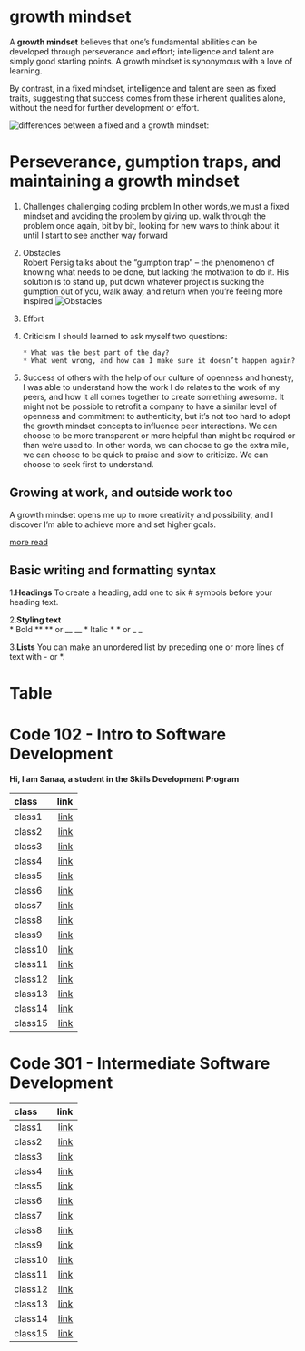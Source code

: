 # growth mindset #
A **growth mindset** believes that one’s fundamental abilities can be developed through perseverance and effort; intelligence and talent are simply good starting points. A growth mindset is synonymous with a love of learning.

By contrast, in a fixed mindset, intelligence and talent are seen as fixed traits, suggesting that success comes from these inherent qualities alone, without the need for further development or effort.

![differences between a fixed and a growth mindset:](https://i.pinimg.com/originals/35/10/52/35105289770cfe2d841493707b37508a.jpg)
# Perseverance, gumption traps, and maintaining a growth mindset #
1. Challenges
challenging coding problem In other words,we must a fixed mindset and avoiding the problem by giving up.
walk through the problem once again, bit by bit, looking for new ways to think about it until I start to see another way forward
2. Obstacles  
    Robert Persig talks about the “gumption trap” – the phenomenon of knowing what needs to be done, but lacking the motivation to do it. His solution is to stand       up, put down whatever project is sucking the gumption out of you, walk away, and return when you’re feeling more inspired
     ![Obstacles ](https://angelamcvslp.files.wordpress.com/2018/09/growth-mindset.png?w=849&h=312&crop=1)
3. Effort

4. Criticism
    I should learned to ask myself two questions:

       * What was the best part of the day?
       * What went wrong, and how can I make sure it doesn’t happen again?
5. Success of others
    with the help of our culture of openness and honesty, I was able to understand how the work I do relates to the work of my peers, and how it all comes together         to create something awesome.
    It might not be possible to retrofit a company to have a similar level of openness and commitment to authenticity, but it’s not too hard to adopt the growth mindset concepts to influence peer interactions. We can choose to be more transparent or more helpful than might be required or than we’re used to. In other words, we can choose to go the extra mile, we can choose to be quick to praise and slow to criticize. We can choose to seek first to understand.
## Growing at work, and outside work too ##
 A growth mindset opens me up to more creativity and possibility, and I discover I’m able to achieve more and set higher goals.

[more read](https://www.atlassian.com/blog/inside-atlassian/growth-mindset)


## Basic writing and formatting syntax ##


1.**Headings**
   To create a heading, add one to six # symbols before your heading text.
   
2.**Styling text**  
    * Bold	** ** or __ __
    * Italic	* * or _ _

3.**Lists**
   You can make an unordered list by preceding one or more lines of text with - or *.

# Table #
# Code 102 - Intro to Software Development #

**Hi, I am Sanaa, a student in the Skills Development Program**

| class | link     |
| :---- | --------:|
| class1 | [link](https://github.com/sanaa-almoghraby/reading-notes)    |
| class2 |  [link]()    |
| class3 |  [link]()    |
| class4 | [link]()    |
| class5 |  [link]()     |
| class6 |  [link]()     |
| class7 |  [link]()     |
| class8 |  [link]()     |
| class9 |  [link]()     |
| class10 |  [link]()    |
| class11 |  [link]()    |
| class12 |  [link]()  |
| class13 |  [link]()    |
| class14 |  [link]()    |
| class15 |  [link]()    |

# Code 301 - Intermediate Software Development #
| class | link        |
| :---- | --------:   |
| class1 | [link](https://sanaa-almoghraby.github.io/reading-notes/class01)   |
| class2 |  [link]()  |
| class3 |  [link]()  |
| class4 | [link]()   |
| class5 |  [link]()  |
| class6 |  [link]()  |
| class7 |  [link]()  |
| class8 |  [link]()  |
| class9 |  [link]()  |
| class10 |  [link]() |
| class11 |  [link]() |
| class12 |  [link]() |
| class13 |  [link]() |
| class14 |  [link]() |
| class15 |  [link]() |
